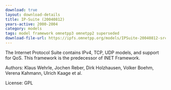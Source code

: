 ```yaml
---
download: true
layout: download-details
title: IP-Suite (20040812)
years-active: 2000-2004
category: models
tags: model framework omnetpp3 omnetpp2 superseded
download-file-url: https://ipfs.omnetpp.org/models/IPSuite-20040812-src.tgz
---
```


The Internet Protocol Suite contains IPv4, TCP, UDP models, and support for QoS.
This framework is the predecessor of INET Framework.

Authors: Klaus Wehrle, Jochen Reber, Dirk Holzhausen, Volker Boehm, Verena
Kahmann, Ulrich Kaage et al.

License: GPL
